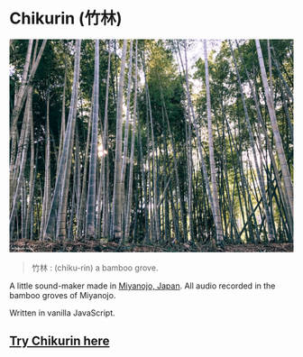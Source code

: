 # Chikurin (竹林)

![](https://github.com/ashryanbeats/chikurin/blob/master/images/bamboo.jpg)

> 竹林 : (chiku-rin) a bamboo grove.

A little sound-maker made in [Miyanojo, Japan](https://ja.wikipedia.org/wiki/%E5%AE%AE%E4%B9%8B%E5%9F%8E%E7%94%BA). All audio recorded in the bamboo groves of Miyanojo.

Written in vanilla JavaScript.

## [Try Chikurin here](https://ashryanbeats.github.io/chikurin/)